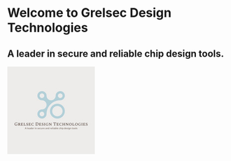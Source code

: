 # Welcome to Grelsec Design Technologies

## A leader in secure and reliable chip design tools.

![alt text](https://github.com/grelsec-design/grelsec-design.github.io/blob/main/logo.jpg?raw=true)

